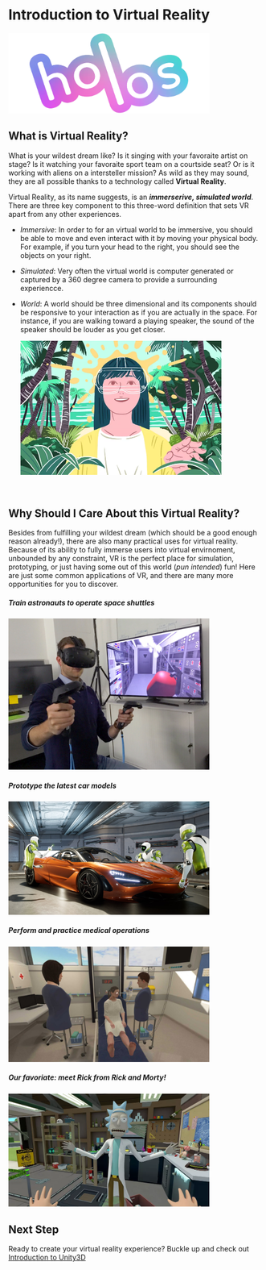 # Introduction to Virtual Reality
<img src="Docs/Holos%20Logo.png" alt="Holos Logo" width="400"/>

<br/> 

## What is Virtual Reality?
What is your wildest dream like? Is it singing with your favoraite artist on stage? Is it watching your favoraite sport team on a courtside seat? Or is it working with aliens on a intersteller mission? As wild as they may sound, they are all possible thanks to a technology called **Virtual Reality**. 

Virtual Reality, as its name suggests, is an ***immerserive, simulated world***. There are three key component to this three-word definition that sets VR apart from any other experiences. 
- *Immersive*: In order to for an virtual world to be immersive, you should be able to move and even interact with it by moving your physical body. For example, if you turn your head to the right, you should see the objects on your right.
- *Simulated*: Very often the virtual world is computer generated or captured by a 360 degree camera to provide a surrounding experiencce.
- *World*: A world should be three dimensional and its components should be responsive to your interaction as if you are actually in the space. For instance, if you are walking toward a playing speaker, the sound of the speaker should be louder as you get closer. 
    
    <img src="Docs/women_vr_forest.webp" alt="Girl In VR" width="400"/>

<br/> 

## Why Should I Care About this Virtual Reality?
Besides from fulfilling your wildest dream (which should be a good enough reason already!), there are also many practical uses for virtual reality. Because of its ability to fully immerse users into virtual envirnoment, unbounded by any constraint, VR is the perfect place for simulation, prototyping, or just having some out of this world (*pun intended*) fun! Here are just some common applications of VR, and there are many more opportunities for you to discover.



##### Train astronauts to operate space shuttles
<img src="Docs/astronaut_in_vr.jpg" alt="astronauts In VR" width="400"/>
<br/> 



##### Prototype the latest car models
<img src="Docs/car_prototype_vr.jpg" alt="Cars In VR" width="400"/>
<br/> 



##### Perform and practice medical operations 
<img src="Docs/medial_vr.jpg" alt="Medical In VR" width="400"/>
<br/> 



##### Our favoriate: meet Rick from *Rick and Morty*! 
<img src="Docs/rick_morty_vr.webp" alt="Medical In VR" width="400"/>
<br/> 

## Next Step
Ready to create your virtual reality experience? Buckle up and check out [Introduction to Unity3D](/IntroductionToUnity.md)

